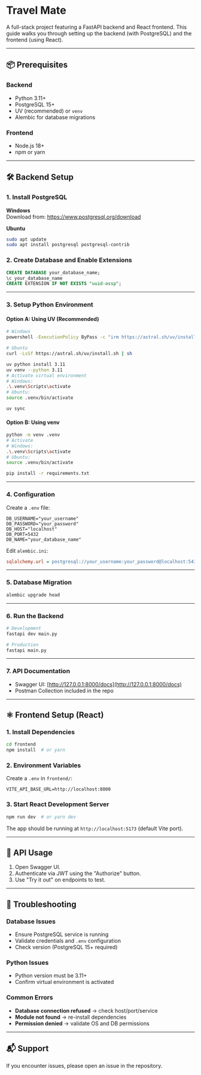# Travel Mate

A full-stack project featuring a FastAPI backend and React frontend. This guide walks you through setting up the backend (with PostgreSQL) and the frontend (using React).

---

## 📦 Prerequisites

### Backend
- Python 3.11+
- PostgreSQL 15+
- UV (recommended) or `venv`
- Alembic for database migrations

### Frontend
- Node.js 18+
- npm or yarn

---

## 🛠️ Backend Setup

### 1. Install PostgreSQL

**Windows**  
Download from: https://www.postgresql.org/download

**Ubuntu**
```bash
sudo apt update
sudo apt install postgresql postgresql-contrib
````

### 2. Create Database and Enable Extensions

```sql
CREATE DATABASE your_database_name;
\c your_database_name
CREATE EXTENSION IF NOT EXISTS "uuid-ossp";
```

---

### 3. Setup Python Environment

#### Option A: Using UV (Recommended)

```bash
# Windows
powershell -ExecutionPolicy ByPass -c "irm https://astral.sh/uv/install.ps1 | iex"

# Ubuntu
curl -LsSf https://astral.sh/uv/install.sh | sh

uv python install 3.11
uv venv --python 3.11
# Activate virtual environment
# Windows:
.\.venv\Scripts\activate
# Ubuntu:
source .venv/bin/activate

uv sync
```

#### Option B: Using venv

```bash
python -m venv .venv
# Activate
# Windows:
.\.venv\Scripts\activate
# Ubuntu:
source .venv/bin/activate

pip install -r requirements.txt
```

---

### 4. Configuration

Create a `.env` file:

```env
DB_USERNAME="your_username"
DB_PASSWORD="your_password"
DB_HOST="localhost"
DB_PORT=5432
DB_NAME="your_database_name"
```

Edit `alembic.ini`:

```ini
sqlalchemy.url = postgresql://your_username:your_password@localhost:5432/your_database_name
```

---

### 5. Database Migration

```bash
alembic upgrade head
```

---

### 6. Run the Backend

```bash
# Development
fastapi dev main.py

# Production
fastapi main.py
```

---

### 7. API Documentation

* Swagger UI: [http://127.0.0.1:8000/docs](http://127.0.0.1:8000/docs)
* Postman Collection included in the repo

---

## ⚛️ Frontend Setup (React)

### 1. Install Dependencies

```bash
cd frontend
npm install  # or yarn
```

### 2. Environment Variables

Create a `.env` in `frontend/`:

```env
VITE_API_BASE_URL=http://localhost:8000
```

### 3. Start React Development Server

```bash
npm run dev  # or yarn dev
```

The app should be running at `http://localhost:5173` (default Vite port).

---

## 🧪 API Usage

1. Open Swagger UI.
2. Authenticate via JWT using the "Authorize" button.
3. Use "Try it out" on endpoints to test.

---

## 🐛 Troubleshooting

### Database Issues

* Ensure PostgreSQL service is running
* Validate credentials and `.env` configuration
* Check version (PostgreSQL 15+ required)

### Python Issues

* Python version must be 3.11+
* Confirm virtual environment is activated

### Common Errors

* **Database connection refused** → check host/port/service
* **Module not found** → re-install dependencies
* **Permission denied** → validate OS and DB permissions

---

## 📬 Support

If you encounter issues, please open an issue in the repository.
